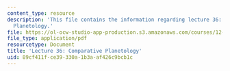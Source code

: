 ```yaml
---
content_type: resource
description: 'This file contains the information regarding lecture 36: Comparative
  Planetology.'
file: https://ol-ocw-studio-app-production.s3.amazonaws.com/courses/12-001-introduction-to-geology-fall-2013/89cf411fce39330a1b3aaf426c9bcb1c_MIT12_001F13_Lec36Slides.pdf
file_type: application/pdf
resourcetype: Document
title: 'Lecture 36: Comparative Planetology'
uid: 89cf411f-ce39-330a-1b3a-af426c9bcb1c
---
```

